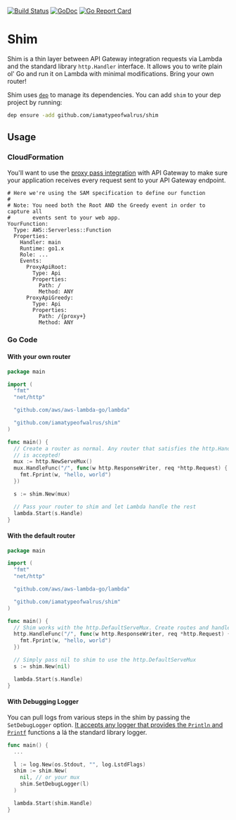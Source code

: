 [![Build Status](https://codebuild.us-west-2.amazonaws.com/badges?uuid=eyJlbmNyeXB0ZWREYXRhIjoibkxJRnI0U3VBaTBEWnRpQlBLOGNMOE1Lb2dTSzlUTDVJRHJTcHdmOTk1ZFVKSGVwbzFjdm5ybG9WZTZFUWtpaFdoSnh0RVNROW9aTVFhZzVIb1BOVHpNPSIsIml2UGFyYW1ldGVyU3BlYyI6Ikk2VFlCMEh3M3kzRDJuQnQiLCJtYXRlcmlhbFNldFNlcmlhbCI6MX0%3D&branch=master)](https://codebuild.us-west-2.amazonaws.com/badges?uuid=eyJlbmNyeXB0ZWREYXRhIjoibkxJRnI0U3VBaTBEWnRpQlBLOGNMOE1Lb2dTSzlUTDVJRHJTcHdmOTk1ZFVKSGVwbzFjdm5ybG9WZTZFUWtpaFdoSnh0RVNROW9aTVFhZzVIb1BOVHpNPSIsIml2UGFyYW1ldGVyU3BlYyI6Ikk2VFlCMEh3M3kzRDJuQnQiLCJtYXRlcmlhbFNldFNlcmlhbCI6MX0%3D&branch=master)
[![GoDoc](https://godoc.org/github.com/iamatypeofwalrus/shim?status.svg)](https://godoc.org/github.com/iamatypeofwalrus/shim)
[![Go Report Card](https://goreportcard.com/badge/github.com/iamatypeofwalrus/shim)](https://goreportcard.com/report/github.com/iamatypeofwalrus/shim)

# Shim
Shim is a thin layer between API Gateway integration requests via Lambda and the standard library `http.Handler` interface. It allows you to write plain ol' Go and run it on Lambda with minimal modifications. Bring your own router!

Shim uses [`dep`](https://golang.github.io/dep/) to manage its dependencies. You can add `shim` to your dep project by running:

```sh
dep ensure -add github.com/iamatypeofwalrus/shim
```

## Usage
### CloudFormation
You'll want to use the [proxy pass integration](https://docs.aws.amazon.com/apigateway/latest/developerguide/api-gateway-set-up-simple-proxy.html) with API Gateway to make sure your application receives every request sent to your API Gateway endpoint.

```
# Here we're using the SAM specification to define our function
#
# Note: You need both the Root AND the Greedy event in order to capture all
#       events sent to your web app.
YourFunction:
  Type: AWS::Serverless::Function
  Properties:
    Handler: main
    Runtime: go1.x
    Role: ...
    Events:
      ProxyApiRoot:
        Type: Api
        Properties:
          Path: /
          Method: ANY
      ProxyApiGreedy:
        Type: Api
        Properties:
          Path: /{proxy+}
          Method: ANY
```
### Go Code
#### With your own router
```go
package main

import (
  "fmt"
  "net/http"

  "github.com/aws/aws-lambda-go/lambda"

  "github.com/iamatypeofwalrus/shim"
)

func main() {
  // Create a router as normal. Any router that satisfies the http.Handler interface
  // is accepted!
  mux := http.NewServeMux()
  mux.HandleFunc("/", func(w http.ResponseWriter, req *http.Request) {
    fmt.Fprint(w, "hello, world")
  })

  s := shim.New(mux)

  // Pass your router to shim and let Lambda handle the rest
  lambda.Start(s.Handle)
}
```

#### With the default router
```go
package main

import (
  "fmt"
  "net/http"

  "github.com/aws/aws-lambda-go/lambda"

  "github.com/iamatypeofwalrus/shim"
)

func main() {
  // Shim works with the http.DefaultServeMux. Create routes and handlers against the router as normal.
  http.HandleFunc("/", func(w http.ResponseWriter, req *http.Request) {
    fmt.Fprint(w, "hello, world")
  })

  // Simply pass nil to shim to use the http.DefaultServeMux
  s := shim.New(nil)

  lambda.Start(s.Handle)
}
```

#### With Debugging Logger
You can pull logs from various steps in the shim by passing the `SetDebugLogger` option. [It accepts any logger that provides
the `Println` and `Printf`](https://github.com/iamatypeofwalrus/shim/blob/56bb8c10bbb8e36d964551ceace772f675141ec8/log.go#L5) functions a lá the standard library logger.

```go
func main() {
  ...

  l := log.New(os.Stdout, "", log.LstdFlags)
  shim := shim.New(
    nil, // or your mux
    shim.SetDebugLogger(l)
  )

  lambda.Start(shim.Handle)
}
```
